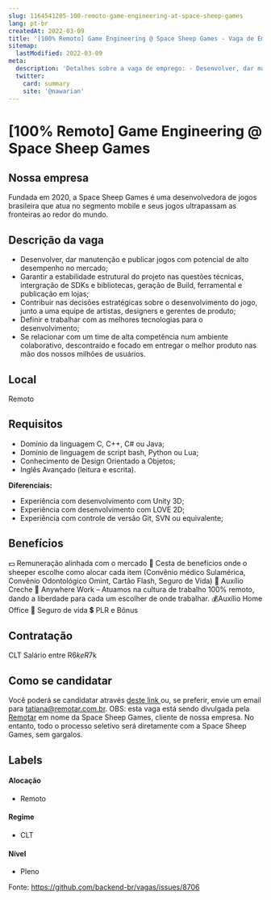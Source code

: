 ```yaml
---
slug: 1164541205-100-remoto-game-engineering-at-space-sheep-games
lang: pt-br
createdAt: 2022-03-09
title: '[100% Remoto] Game Engineering @ Space Sheep Games - Vaga de Emprego'
sitemap:
  lastModified: 2022-03-09
meta:
  description: 'Detalhes sobre a vaga de emprego: - Desenvolver, dar manutenção e publicar jogos com potencial de alto desempenho no mercado; - Garantir a estabilidade estrutural do projeto nas questões técnicas, intergração de SDKs e bibliotecas, geração de Build, ferramental e publicação em lojas; - Contribuir nas decisões estratégicas sobre o desenvolvimento do jogo, junto a uma equipe de artistas, designers e gerentes de produto; - Definir e trabalhar com as melhores tecnologias para o desenvolvimento; - Se relacionar com um time de alta competência num ambiente colaborativo, descontraído e focado em entregar o melhor produto nas mão dos nossos milhões de usuários.'
  twitter:
    card: summary
    site: '@nawarian'
---
```


# [100% Remoto] Game Engineering @ Space Sheep Games

## Nossa empresa

Fundada em 2020, a Space Sheep Games é uma desenvolvedora de jogos brasileira que atua no segmento mobile e seus jogos ultrapassam as fronteiras ao redor do mundo.

## Descrição da vaga

- Desenvolver, dar manutenção e publicar jogos com potencial de alto desempenho no mercado;
- Garantir a estabilidade estrutural do projeto nas questões técnicas, intergração de SDKs e bibliotecas, geração de Build, ferramental e publicação em lojas;
- Contribuir nas decisões estratégicas sobre o desenvolvimento do jogo, junto a uma equipe de artistas, designers e gerentes de produto;
- Definir e trabalhar com as melhores tecnologias para o desenvolvimento;
- Se relacionar com um time de alta competência num ambiente colaborativo, descontraído e focado em entregar o melhor produto nas mão dos nossos milhões de usuários.

## Local
Remoto

## Requisitos

- Domínio da linguagem C, C++, C# ou Java;
- Domínio de linguagem de script bash, Python ou Lua;
- Conhecimento de Design Orientado a Objetos;
- Inglês Avançado (leitura e escrita).

**Diferenciais:**

- Experiência com desenvolvimento com Unity 3D;
- Experiência com desenvolvimento com LOVE 2D;
- Experiência com controle de versão Git, SVN ou equivalente;

## Benefícios

💵 Remuneração alinhada com o mercado
💎 Cesta de benefícios onde o sheeper escolhe como alocar cada item (Convênio médico Sulamérica, Convênio Odontológico Omint, Cartão Flash, Seguro de Vida)
🍼 Auxílio Creche
🏡 Anywhere Work – Atuamos na cultura de trabalho 100% remoto, dando a liberdade para cada um escolher de onde trabalhar.
💰Auxílio Home Office
💚 Seguro de vida
💲 PLR e Bônus

## Contratação

CLT
Salário entre R$6k e R$7k

## Como se candidatar

Você poderá se candidatar através [deste link ](https://bit.ly/37iubPo) ou, se preferir, envie um email para [tatiana@remotar.com.br](mailto:tatiana@remotar.com.br).
OBS: esta vaga está sendo divulgada pela [Remotar](https://remotar.com.br/?utm_source=github) em nome da Space Sheep Games, cliente de nossa empresa. No entanto, todo o processo seletivo será diretamente com a Space Sheep Games, sem gargalos.

## Labels
<!-- retire os labels que não fazem sentido à vaga -->

#### Alocação
- Remoto

#### Regime
- CLT

#### Nível
- Pleno





Fonte: https://github.com/backend-br/vagas/issues/8706